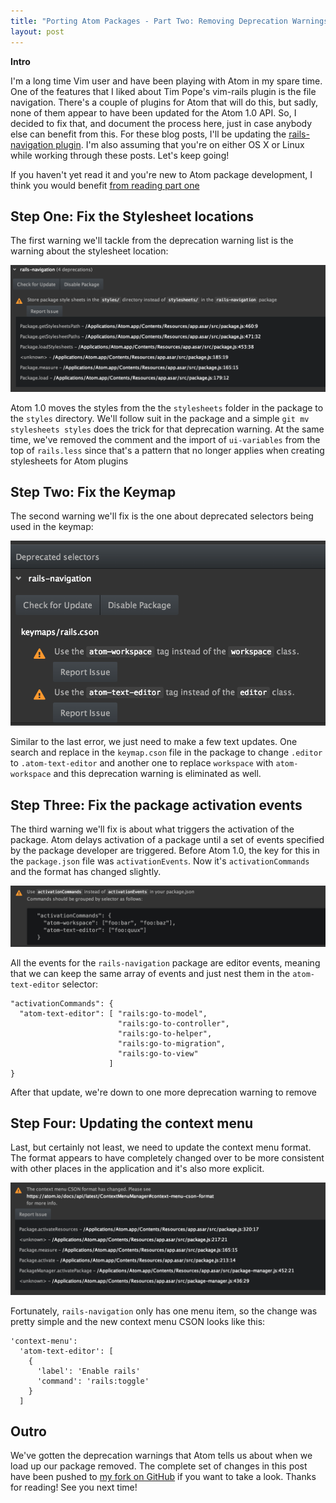 ```yaml
---
title: "Porting Atom Packages - Part Two: Removing Deprecation Warnings"
layout: post
---
```


**Intro**

I'm a long time Vim user and have been playing with Atom in my spare time. One of the features that I liked about Tim Pope's vim-rails plugin is the file navigation. There's a couple of plugins for Atom that will do this, but sadly, none of them appear to have been updated for the Atom 1.0 API. So, I decided to fix that, and document the process here, just in case anybody else can benefit from this. For these blog posts, I'll be updating the [rails-navigation plugin](https://atom.io/packages/rails-navigation). I'm also assuming that you're on either OS X or Linux while working through these posts. Let's keep going!

If you haven't yet read it and you're new to Atom package development, I think you would benefit [from reading part one](http://mattr.info/2015/08/05/porting-atom-packages-part-one-getting-set-up.html)


## Step One: Fix the Stylesheet locations

The first warning we'll tackle from the deprecation warning list is the warning about the stylesheet location:

<a href="/public/images/porting-atom-packages-part-two-stylesheet-warnings.png">
<img src="/public/images/porting-atom-packages-part-two-stylesheet-warnings.png" class="atom-image-thumbnail">
</a>

Atom 1.0 moves the styles from the the `stylesheets` folder in the package to the `styles` directory. We'll follow suit in the package and a simple `git mv stylesheets styles` does the trick for that deprecation warning. At the same time, we've removed the comment and the import of `ui-variables` from the top of `rails.less` since that's a pattern that no longer applies when creating stylesheets for Atom plugins

## Step Two: Fix the Keymap

The second warning we'll fix is the one about deprecated selectors being used in the keymap:

<a href="/public/images/porting-atom-packages-part-two-keymap-deprecations.png">
<img src="/public/images/porting-atom-packages-part-two-keymap-deprecations.png" class="atom-image-thumbnail">
</a>

Similar to the last error, we just need to make a few text updates. One search and replace in the `keymap.cson` file in the package to change `.editor` to `.atom-text-editor` and another one to replace `workspace` with `atom-workspace` and this deprecation warning is eliminated as well.


## Step Three: Fix the package activation events

The third warning we'll fix is about what triggers the activation of the package. Atom delays activation of a package until a set of events specified by the package developer are triggered. Before Atom 1.0, the key for this in the `package.json` file was `activationEvents`. Now it's `activationCommands` and the format has changed slightly.

<a href="/public/images/porting-atom-packages-part-two-activation-deprecations.png">
<img src="/public/images/porting-atom-packages-part-two-activation-deprecations.png" class="atom-image-thumbnail">
</a>

All the events for the `rails-navigation` package are editor events, meaning that we can keep the same array of events and just nest them in the `atom-text-editor` selector:

```
"activationCommands": {
  "atom-text-editor": [ "rails:go-to-model",
                        "rails:go-to-controller",
                        "rails:go-to-helper",
                        "rails:go-to-migration",
                        "rails:go-to-view"
                      ]
}
```

After that update, we're down to one more deprecation warning to remove

## Step Four: Updating the context menu

Last, but certainly not least, we need to update the context menu format. The format appears to have completely changed over to be more consistent with other places in the application and it's also more explicit.

<a href="/public/images/porting-atom-packages-part-two-context-menu-deprecations.png">
<img src="/public/images/porting-atom-packages-part-two-context-menu-deprecations.png" class="atom-image-thumbnail">
</a>

Fortunately, `rails-navigation` only has one menu item, so the change was pretty simple and the new context menu CSON looks like this:

```
'context-menu':
  'atom-text-editor': [
    {
      'label': 'Enable rails'
      'command': 'rails:toggle'
    }
  ]
```

## Outro

We've gotten the deprecation warnings that Atom tells us about when we load up our package removed. The complete set of changes in this post have been pushed to [my fork on GitHub](https://github.com/strikingcode/rails-navigation/compare/master...mattr-:fix-deprecation-warnings) if you want to take a look. Thanks for reading! See you next time!
